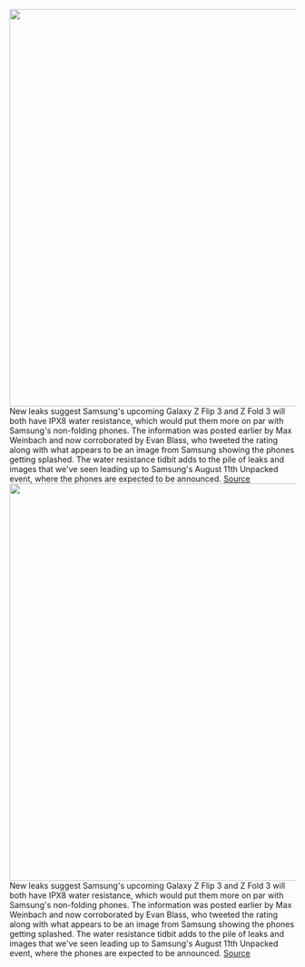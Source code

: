 <img src='https://cdn.vox-cdn.com/thumbor/llN7ohvwPtduXj_DCawZSM1KZiM=/0x0:1200x599/1200x800/filters:focal(504x204:696x396)/cdn.vox-cdn.com/uploads/chorus_image/image/69635853/E7Ow9IyXsAAEUyS.0.jpeg' width='700px' /><br/>
New leaks suggest Samsung's upcoming Galaxy Z Flip 3 and Z Fold 3 will both have IPX8 water resistance, which would put them more on par with Samsung's non-folding phones. The information was posted earlier by Max Weinbach and now corroborated by Evan Blass, who tweeted the rating along with what appears to be an image from Samsung showing the phones getting splashed. The water resistance tidbit adds to the pile of leaks and images that we've seen leading up to Samsung's August 11th Unpacked event, where the phones are expected to be announced.
<a href='https://www.theverge.com/2021/7/26/22594727/samsung-z-flip-3-fold-water-resistant-ipx8-pen-case'> Source <a/><img src='https://cdn.vox-cdn.com/thumbor/llN7ohvwPtduXj_DCawZSM1KZiM=/0x0:1200x599/1200x800/filters:focal(504x204:696x396)/cdn.vox-cdn.com/uploads/chorus_image/image/69635853/E7Ow9IyXsAAEUyS.0.jpeg' width='700px' /><br/>
New leaks suggest Samsung's upcoming Galaxy Z Flip 3 and Z Fold 3 will both have IPX8 water resistance, which would put them more on par with Samsung's non-folding phones. The information was posted earlier by Max Weinbach and now corroborated by Evan Blass, who tweeted the rating along with what appears to be an image from Samsung showing the phones getting splashed. The water resistance tidbit adds to the pile of leaks and images that we've seen leading up to Samsung's August 11th Unpacked event, where the phones are expected to be announced.
<a href='https://www.theverge.com/2021/7/26/22594727/samsung-z-flip-3-fold-water-resistant-ipx8-pen-case'> Source <a/>